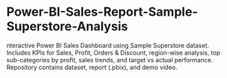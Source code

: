 # Power-BI-Sales-Report-Sample-Superstore-Analysis
nteractive Power BI Sales Dashboard using Sample Superstore dataset. Includes KPIs for Sales, Profit, Orders &amp; Discount, region-wise analysis, top sub-categories by profit, sales trends, and target vs actual performance. Repository contains dataset, report (.pbix), and demo video.
